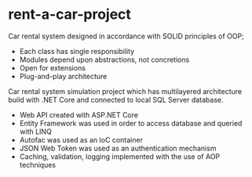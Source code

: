 # rent-a-car-project

Car rental system designed in accordance with SOLID principles of OOP;

- Each class has single responsibility
- Modules depend upon abstractions, not concretions
- Open for extensions
- Plug-and-play architecture

Car rental system simulation project which has multilayered architecture build with .NET Core and connected to local SQL Server database. 

* Web API created with ASP.NET Core
* Entity Framework was used in order to access database and queried with LINQ
* Autofac was used as an IoC container 
* JSON Web Token was used as an authentication mechanism
* Caching, validation, logging implemented with the use of AOP techniques
